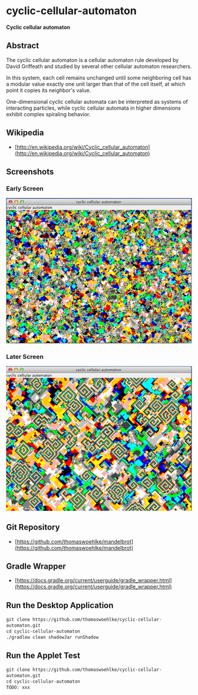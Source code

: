# cyclic-cellular-automaton
**Cyclic cellular automaton**

## Abstract
The cyclic cellular automaton is a cellular automaton rule developed by David Griffeath and studied by several other cellular automaton researchers.

In this system, each cell remains unchanged until some neighboring cell has a modular value exactly one unit larger than that of the cell itself, at which point it copies its neighbor's value.

One-dimensional cyclic cellular automata can be interpreted as systems of interacting particles, while cyclic cellular automata in higher dimensions exhibit complex spiraling behavior.

## Wikipedia
* [http://en.wikipedia.org/wiki/Cyclic_cellular_automaton](http://en.wikipedia.org/wiki/Cyclic_cellular_automaton)

## Screenshots

### Early Screen
![Early Screen](src/main/resources/img/screen1.png)
### Later Screen
![Later Screen](src/main/resources/img/screen2.png)

## Git Repository
* [https://github.com/thomaswoehlke/mandelbrot](https://github.com/thomaswoehlke/mandelbrot)
## Gradle Wrapper
* [https://docs.gradle.org/current/userguide/gradle_wrapper.html](https://docs.gradle.org/current/userguide/gradle_wrapper.html)

## Run the Desktop Application

```
git clone https://github.com/thomaswoehlke/cyclic-cellular-automaton.git
cd cyclic-cellular-automaton
./gradlew clean shadowJar runShadow
```

## Run the Applet Test

```
git clone https://github.com/thomaswoehlke/cyclic-cellular-automaton.git
cd cyclic-cellular-automaton
TODO: xxx
```
